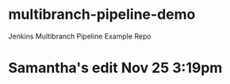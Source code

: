 # multibranch-pipeline-demo
Jenkins Multibranch Pipeline Example Repo
# Samantha's edit Nov 25 3:19pm
